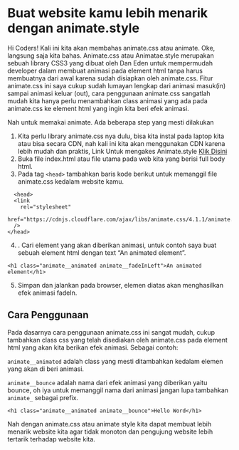 # Buat website kamu lebih menarik dengan animate.style

Hi Coders! Kali ini kita akan membahas animate.css atau animate. Oke, langsung saja kita bahas.
Animate.css atau Animatae.style merupakan sebuah library CSS3 yang dibuat oleh Dan Eden untuk mempermudah developer dalam membuat animasi pada element html tanpa harus membuatnya dari awal karena sudah disiapkan oleh animate.css. Fitur animate.css ini saya cukup sudah lumayan lengkap dari animasi masuk(in) sampai animasi keluar (out), cara penggunaan animate.css sangatlah mudah kita hanya perlu menambahkan class animasi yang ada pada animate.css ke element html yang ingin kita beri efek animasi. 

Nah untuk memakai animate. Ada beberapa step yang mesti dilakukan

1. Kita perlu library animate.css nya dulu, bisa kita instal pada laptop kita atau bisa secara CDN, nah kali ini kita akan menggunakan CDN karena lebih mudah dan praktis, Link Untuk mengakes Animate.style [Klik Disini](https://animate.style/)
2. Buka file index.html atau file utama pada web kita yang berisi full body html.
3. Pada tag `<head>` tambahkan baris kode berikut untuk memanggil file animate.css kedalam website kamu.
  
```
  <head>
  <link
    rel="stylesheet"
    href="https://cdnjs.cloudflare.com/ajax/libs/animate.css/4.1.1/animate.min.css"
  />
</head>
 ```
4. . Cari element yang akan diberikan animasi, untuk contoh saya buat sebuah element html dengan text “An animated element”.
   
```
<h1 class="animate__animated animate__fadeInLeft">An animated element</h1>
```

5. Simpan dan jalankan pada browser, elemen diatas akan menghasilkan efek animasi fadeIn.

## Cara Penggunaan

Pada dasarnya cara penggunaan animate.css ini sangat mudah, cukup tambahkan class css yang telah disediakan oleh animate.css pada element html yang akan kita berikan efek animasi. Sebagai contoh:

`animate__animated` adalah class yang mesti ditambahkan kedalam elemen yang akan di beri animasi.

`animate__bounce` adalah nama dari efek animasi yang diberikan yaitu bounce, oh iya untuk memanggil nama dari animasi jangan lupa tambahkan `animate_` sebagai prefix.

`<h1 class="animate__animated animate__bounce">Hello Word</h1>`

 Nah dengan animate.css atau animate style kita dapat membuat lebih menarik website kita agar tidak monoton dan pengujung website lebih tertarik terhadap website kita.
